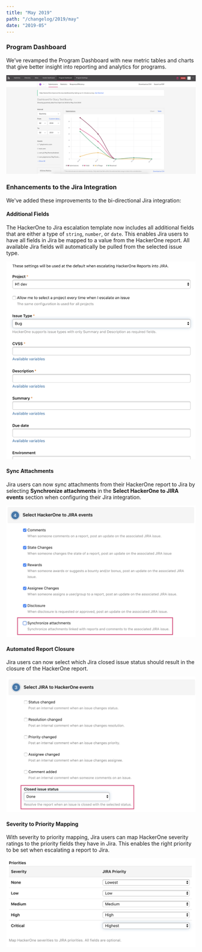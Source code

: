 ```yaml
---
title: "May 2019"
path: "/changelog/2019/may"
date: "2019-05"
---
```


### Program Dashboard
We’ve revamped the Program Dashboard with new metric tables and charts that give better insight into reporting and analytics for programs.

![program dashboard](./images/may_2019_program_dashboard.png)

### Enhancements to the Jira Integration
We've added these improvements to the bi-directional Jira integration:

#### Additional Fields
The HackerOne to Jira escalation template now includes all additional fields that are either a type of `string`, `number`, or `date`. This enables Jira users to have all fields in Jira be mapped to a value from the HackerOne report. All available Jira fields will automatically be pulled from the selected issue type.

![additional fields wen escalating HackerOne to Jira](./images/may_2019_jira++_additional-fields.png)

#### Sync Attachments
Jira users can now sync attachments from their HackerOne report to Jira by selecting **Synchronize attachments** in the **Select HackerOne to JIRA events** section when configuring their Jira integration.

![synchronize attachments option in the jira integration](./images/may_2019_jira++_sync-attachments.png)

#### Automated Report Closure
Jira users can now select which Jira closed issue status should result in the closure of the HackerOne report.

![automating report closure with Jira](./images/may_2019_jira++_report-closure.png)

#### Severity to Priority Mapping
With severity to priority mapping, Jira users can map HackerOne severity ratings to the priority fields they have in Jira. This enables the right priority to be set when escalating a report to Jira.

![severity to priority mapping](./images/may_2019_jira++_severity-priority-mapping.png)
